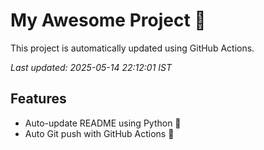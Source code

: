 # My Awesome Project 🚀

This project is automatically updated using GitHub Actions.

_Last updated: 2025-05-14 22:12:01 IST_

## Features
- Auto-update README using Python 🐍
- Auto Git push with GitHub Actions 🤖
